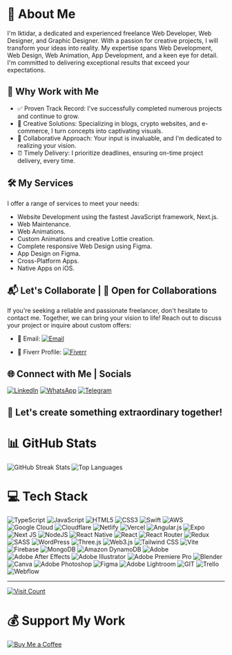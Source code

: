 # 👋 About Me

I'm Iktidar, a dedicated and experienced freelance Web Developer, Web Designer, and Graphic Designer. With a passion for creative projects, I will transform your ideas into reality. My expertise spans Web Development, Web Design, Web Animation, App Development, and a keen eye for detail. I'm committed to delivering exceptional results that exceed your expectations.

## 🌟 Why Work with Me

- ✅ Proven Track Record: I've successfully completed numerous projects and continue to grow.
- 🎨 Creative Solutions: Specializing in blogs, crypto websites, and e-commerce, I turn concepts into captivating visuals.
- 🤝 Collaborative Approach: Your input is invaluable, and I'm dedicated to realizing your vision.
- ⏰ Timely Delivery: I prioritize deadlines, ensuring on-time project delivery, every time.

## 🛠️ My Services

I offer a range of services to meet your needs:

- Website Development using the fastest JavaScript framework, Next.js.
- Web Maintenance.
- Web Animations.
- Custom Animations and creative Lottie creation.
- Complete responsive Web Design using Figma.
- App Design on Figma.
- Cross-Platform Apps.
- Native Apps on iOS.

## 📬 Let's Collaborate | 📝 Open for Collaborations

If you're seeking a reliable and passionate freelancer, don't hesitate to contact me. Together, we can bring your vision to life!
Reach out to discuss your project or inquire about custom offers:

- 📧 Email: [![Email](https://img.shields.io/badge/Mail-%e3392b.svg?logo=Gmail&logoColor=white)](mailto:iktidar2978@gmail.com)
  
- 💼 Fiverr Profile: [![Fiverr](https://img.shields.io/badge/Fiverr-%1DBF73.svg?logo=Fiverr&logoColor=white)](https://www.fiverr.com/azmineiktidar)

## 🌐 Connect with Me | Socials

[![LinkedIn](https://img.shields.io/badge/LinkedIn-%230077B5.svg?logo=linkedin&logoColor=white)](https://www.linkedin.com/in/azmineiktidar/)
[![WhatsApp](https://img.shields.io/badge/WhatsAppp-25D366?logo=whatsapp&logoColor=white)](https://wa.link/6elawo)
[![Telegram](https://img.shields.io/badge/Telegram-26A5E4?logo=telegram&logoColor=white)](https://t.me/electron2978)

## 🤝 Let's create something extraordinary together!

# 📊 GitHub Stats


![GitHub Streak Stats](https://github-readme-streak-stats.herokuapp.com/?user=azmine-iktidar&theme=dark&hide_border=false)
![Top Languages](https://github-readme-stats.vercel.app/api/top-langs/?username=azmine-iktidar&theme=dark&hide_border=false&include_all_commits=true&count_private=true&layout=compact)


# 💻 Tech Stack

![TypeScript](https://img.shields.io/badge/TypeScript-%23007ACC.svg?style=for-the-badge&logo=typescript&logoColor=white)
![JavaScript](https://img.shields.io/badge/JavaScript-%23323330.svg?style=for-the-badge&logo=javascript&logoColor=%23F7DF1E)
![HTML5](https://img.shields.io/badge/HTML5-%23E34F26.svg?style=for-the-badge&logo=html5&logoColor=white)
![CSS3](https://img.shields.io/badge/CSS3-%231572B6.svg?style=for-the-badge&logo=css3&logoColor=white)
![Swift](https://img.shields.io/badge/Swift-F54A2A?style=for-the-badge&logo=swift&logoColor=white)
![AWS](https://img.shields.io/badge/AWS-%23FF9900.svg?style=for-the-badge&logo=amazon-aws&logoColor=white)
![Google Cloud](https://img.shields.io/badge/GoogleCloud-%234285F4.svg?style=for-the-badge&logo=google-cloud&logoColor=white)
![Cloudflare](https://img.shields.io/badge/Cloudflare-F38020?style=for-the-badge&logo=Cloudflare&logoColor=white)
![Netlify](https://img.shields.io/badge/Netlify-%23000000.svg?style=for-the-badge&logo=netlify&logoColor=#00C7B7)
![Vercel](https://img.shields.io/badge/Vercel-%23000000.svg?style=for-the-badge&logo=vercel&logoColor=white)
![Angular.js](https://img.shields.io/badge/Angular.js-%23E23237.svg?style=for-the-badge&logo=angularjs&logoColor=white)
![Expo](https://img.shields.io/badge/Expo-1C1E24?style=for-the-badge&logo=expo&logoColor=#D04A37)
![Next JS](https://img.shields.io/badge/Next-black?style=for-the-badge&logo=next.js&logoColor=white)
![NodeJS](https://img.shields.io/badge/Node.js-6DA55F?style=for-the-badge&logo=node.js&logoColor=white)
![React Native](https://img.shields.io/badge/React_Native-%2320232a.svg?style=for-the-badge&logo=react&logoColor=%2361DAFB)
![React](https://img.shields.io/badge/React-%2320232a.svg?style=for-the-badge&logo=react&logoColor=%2361DAFB)
![React Router](https://img.shields.io/badge/React_Router-CA4245?style=for-the-badge&logo=react-router&logoColor=white)
![Redux](https://img.shields.io/badge/Redux-%23593d88.svg?style=for-the-badge&logo=redux&logoColor=white)
![SASS](https://img.shields.io/badge/SASS-hotpink.svg?style=for-the-badge&logo=SASS&logoColor=white)
![WordPress](https://img.shields.io/badge/WordPress-%23117AC9.svg?style=for-the-badge&logo=WordPress&logoColor=white)
![Three.js](https://img.shields.io/badge/Three.js-black?style=for-the-badge&logo=three.js&logoColor=white)
![Web3.js](https://img.shields.io/badge/Web3.js-F16822?style=for-the-badge&logo=web3.js&logoColor=white)
![Tailwind CSS](https://img.shields.io/badge/Tailwind_CSS-%2338B2AC.svg?style=for-the-badge&logo=tailwind-css&logoColor=white)
![Vite](https://img.shields.io/badge/Vite-%23646CFF.svg?style=for-the-badge&logo=vite&logoColor=white)
![Firebase](https://img.shields.io/badge/Firebase-039BE5?style=for-the-badge&logo=Firebase&logoColor=white)
![MongoDB](https://img.shields.io/badge/MongoDB-%234ea94b.svg?style=for-the-badge&logo=mongodb&logoColor=white)
![Amazon DynamoDB](https://img.shields.io/badge/Amazon_DynamoDB-4053D6?style=for-the-badge&logo=Amazon_DynamoDB&logoColor=white)
![Adobe](https://img.shields.io/badge/Adobe-%23FF0000.svg?style=for-the-badge&logo=adobe&logoColor=white)
![Adobe After Effects](https://img.shields.io/badge/Adobe_After_Effects-9999FF.svg?style=for-the-badge&logo=Adobe_After_Effects&logoColor=white)
![Adobe Illustrator](https://img.shields.io/badge/Adobe_Illustrator-%23FF9A00.svg?style=for-the-badge&logo=adobe_illustrator&logoColor=white)
![Adobe Premiere Pro](https://img.shields.io/badge/Adobe_Premiere_Pro-9999FF.svg?style=for-the-badge&logo=Adobe_Premiere_Pro&logoColor=white)
![Blender](https://img.shields.io/badge/Blender-%23F5792A.svg?style=for-the-badge&logo=blender&logoColor=white)
![Canva](https://img.shields.io/badge/Canva-%2300C4CC.svg?style=for-the-badge&logo=Canva&logoColor=white) ![Adobe Photoshop](https://img.shields.io/badge/Adobe_Photoshop-%2331A8FF.svg?style=for-the-badge&logo=adobe_photoshop&logoColor=white)
![Figma](https://img.shields.io/badge/Figma-%23F24E1E.svg?style=for-the-badge&logo=figma&logoColor=white)
![Adobe Lightroom](https://img.shields.io/badge/Adobe_Lightroom-31A8FF.svg?style=for-the-badge&logo=Adobe_Lightroom&logoColor=white)
![GIT](https://img.shields.io/badge/Git-fc6d26?style=for-the-badge&logo=git&logoColor=white)
![Trello](https://img.shields.io/badge/Trello-%23026AA7.svg?style=for-the-badge&logo=Trello&logoColor=white)
![Webflow](https://img.shields.io/badge/Webflow-4353FF?style=for-the-badge&logo=webflow&logoColor=white)

---

[![Visit Count](https://visitcount.itsvg.in/api?id=azmine-iktidar&icon=0&color=0)](https://visitcount.itsvg.in)

# 💰 Support My Work

[![Buy Me a Coffee](https://img.shields.io/badge/Buy%20Me%20a%20Coffee-ffdd00?style=for-the-badge&logo=buy-me-a-coffee&logoColor=black)](https://buymeacoffee.com/iktidar2978)
